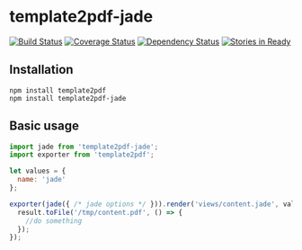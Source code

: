 template2pdf-jade
========================

[![Build Status](https://travis-ci.org/holyshared/template2pdf-jade.svg?branch=master)](https://travis-ci.org/holyshared/template2pdf-jade)
[![Coverage Status](https://coveralls.io/repos/holyshared/template2pdf-jade/badge.svg?branch=master&service=github)](https://coveralls.io/github/holyshared/template2pdf-jade?branch=master)
[![Dependency Status](https://www.versioneye.com/user/projects/55feb01b601dd9001500003d/badge.svg?style=flat)](https://www.versioneye.com/user/projects/55feb01b601dd9001500003d)
[![Stories in Ready](https://badge.waffle.io/holyshared/template2pdf-jade.png?label=ready&title=Ready)](https://waffle.io/holyshared/template2pdf-jade)

Installation
------------------------

	npm install template2pdf
	npm install template2pdf-jade

Basic usage
------------------------

```js
import jade from 'template2pdf-jade';
import exporter from 'template2pdf';

let values = {
  name: 'jade'
};

exporter(jade({ /* jade options */ })).render('views/content.jade', values).then((result) => {
  result.toFile('/tmp/content.pdf', () => {
	//do something
  });
});
```
